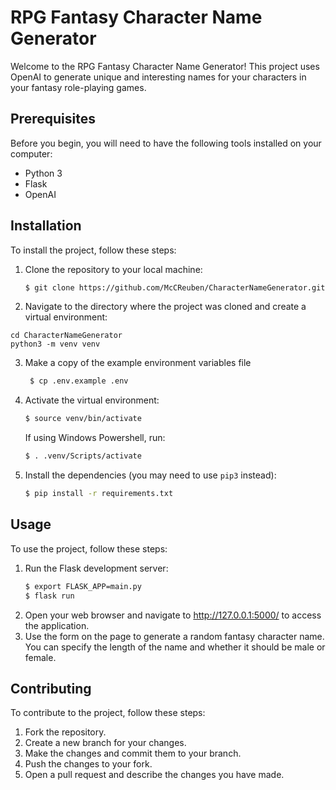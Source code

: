 # RPG Fantasy Character Name Generator

Welcome to the RPG Fantasy Character Name Generator! This project uses OpenAI to generate unique and interesting names for your characters in your fantasy role-playing games. 

## Prerequisites

Before you begin, you will need to have the following tools installed on your computer:

- Python 3
- Flask
- OpenAI

## Installation

To install the project, follow these steps:

1. Clone the repository to your local machine:
    ```bash
    $ git clone https://github.com/McCReuben/CharacterNameGenerator.git
    ```

2. Navigate to the directory where the project was cloned and create a virtual environment:
```
cd CharacterNameGenerator
python3 -m venv venv
```

3. Make a copy of the example environment variables file
   ```bash
    $ cp .env.example .env
   ```

4. Activate the virtual environment:
    ```bash
    $ source venv/bin/activate
    ```

    If using Windows Powershell, run:
    ```bash
    $ . .venv/Scripts/activate
    ```

5. Install the dependencies (you may need to use `pip3` instead):
    ```bash
    $ pip install -r requirements.txt
    ```


## Usage

To use the project, follow these steps:

1. Run the Flask development server:
    ```bash
    $ export FLASK_APP=main.py
    $ flask run
    ```
2. Open your web browser and navigate to http://127.0.0.1:5000/ to access the application.
3. Use the form on the page to generate a random fantasy character name. You can specify the length of the name and whether it should be male or female.

## Contributing

To contribute to the project, follow these steps:

1. Fork the repository.
2. Create a new branch for your changes.
3. Make the changes and commit them to your branch.
4. Push the changes to your fork.
5. Open a pull request and describe the changes you have made.
